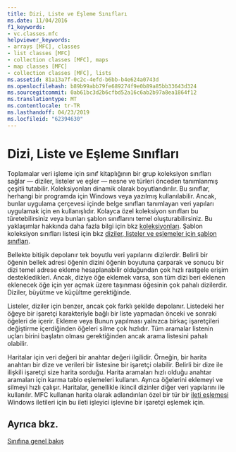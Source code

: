 ```yaml
---
title: Dizi, Liste ve Eşleme Sınıfları
ms.date: 11/04/2016
f1_keywords:
- vc.classes.mfc
helpviewer_keywords:
- arrays [MFC], classes
- list classes [MFC]
- collection classes [MFC], maps
- map classes [MFC]
- collection classes [MFC], lists
ms.assetid: 81a13a7f-0c2c-4efd-b6bb-b4e624a0743d
ms.openlocfilehash: b89b99abb79fe689274f9e0b89a85bb33643d324
ms.sourcegitcommit: 0ab61bc3d2b6cfbd52a16c6ab2b97a8ea1864f12
ms.translationtype: MT
ms.contentlocale: tr-TR
ms.lasthandoff: 04/23/2019
ms.locfileid: "62394630"
---
```

# <a name="array-list-and-map-classes"></a>Dizi, Liste ve Eşleme Sınıfları

Toplamalar veri işleme için sınıf kitaplığının bir grup koleksiyon sınıfları sağlar — diziler, listeler ve eşler — nesne ve türleri önceden tanımlanmış çeşitli tutabilir. Koleksiyonları dinamik olarak boyutlandırılır. Bu sınıflar, herhangi bir programda için Windows veya yazılmış kullanılabilir. Ancak, bunlar uygulama çerçevesi içinde belge sınıfları tanımlayan veri yapıları uygulamak için en kullanışlıdır. Kolayca özel koleksiyon sınıfları bu türetebilirsiniz veya bunları şablon sınıflarını temel oluşturabilirsiniz. Bu yaklaşımlar hakkında daha fazla bilgi için bkz [koleksiyonları](../mfc/collections.md). Şablon koleksiyon sınıfları listesi için bkz [diziler, listeler ve eşlemeler için şablon sınıfları](../mfc/template-classes-for-arrays-lists-and-maps.md).

Bellekte bitişik depolanır tek boyutlu veri yapılarını dizilerdir. Belirli bir öğenin bellek adresi öğenin dizini öğenin boyutuna çarparak ve sonucu bir dizi temel adrese ekleme hesaplanabilir olduğundan çok hızlı rastgele erişim destekledikleri. Ancak, diziye öğe eklemek varsa, son tüm dizi beri eklenen eklenecek öğe için yer açmak üzere taşınması öğesinin çok pahalı dizilerdir. Diziler, büyütme ve küçültme gerektiğinde.

Listeler, diziler için benzer, ancak çok farklı şekilde depolanır. Listedeki her öğeye bir işaretçi karakteriyle bağlı bir liste yapmadan önceki ve sonraki öğeleri de içerir. Ekleme veya Bunun yapılması yalnızca birkaç işaretçileri değiştirme içerdiğinden öğeleri silme çok hızlıdır. Tüm aramalar listenin uçları birini başlatın olması gerektiğinden ancak arama listesini pahalı olabilir.

Haritalar için veri değeri bir anahtar değeri ilgilidir. Örneğin, bir harita anahtarı bir dize ve verileri bir listesine bir işaretçi olabilir. Belirli bir dize ile ilişkili işaretçi size harita sorduğu. Harita aramaları hızlı olduğu anahtar aramaları için karma tablo eşlemeleri kullanın. Ayrıca öğelerini eklemeyi ve silmeyi hızlı çalışır. Haritalar, genellikle ikincil dizinler diğer veri yapılarını ile kullanılır. MFC kullanan harita olarak adlandırılan özel bir tür bir [ileti eşlemesi](../mfc/mapping-messages.md) Windows iletileri için bu ileti işleyici işlevine bir işaretçi eşlemek için.

## <a name="see-also"></a>Ayrıca bkz.

[Sınıfına genel bakış](../mfc/class-library-overview.md)
